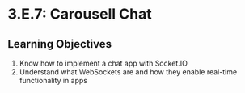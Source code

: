 # 3.E.7: Carousell Chat

## Learning Objectives

1. Know how to implement a chat app with Socket.IO
2. Understand what WebSockets are and how they enable real-time functionality in apps
